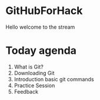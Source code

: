 # GitHubForHack
Hello welcome to the stream

# Today agenda 
1. What is Git?
2. Downloading Git
3. Introduction basic git commands
4. Practice Session
5. Feedback 
